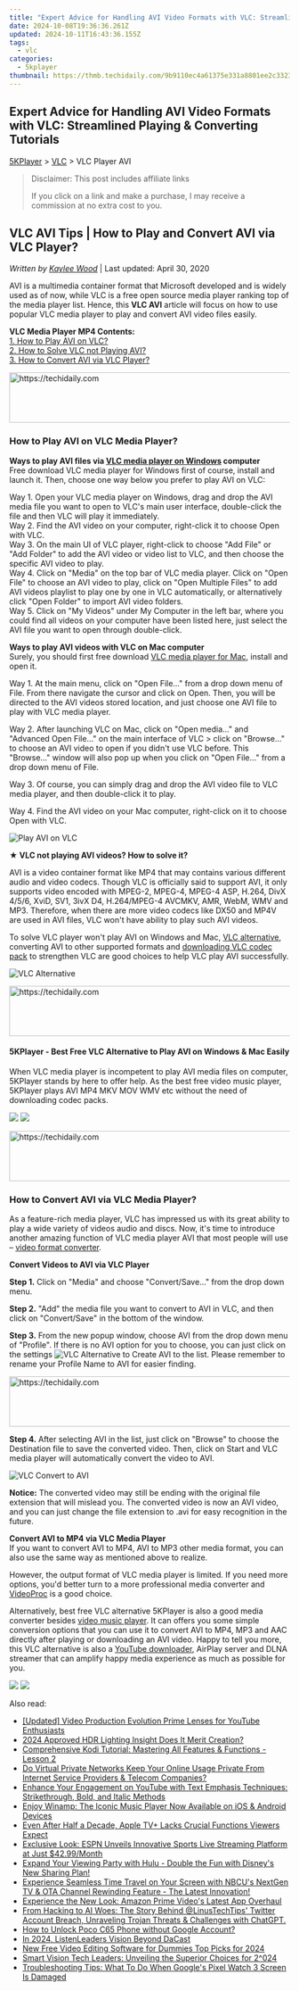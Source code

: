 ```yaml
---
title: "Expert Advice for Handling AVI Video Formats with VLC: Streamlined Playing & Converting Tutorials"
date: 2024-10-08T19:36:36.261Z
updated: 2024-10-11T16:43:36.155Z
tags:
  - vlc
categories:
  - 5kplayer
thumbnail: https://thmb.techidaily.com/9b9110ec4a61375e331a8801ee2c3323c1b29e5d640a76c9d9df4c625ff11a27.jpg
---
```


## Expert Advice for Handling AVI Video Formats with VLC: Streamlined Playing & Converting Tutorials

[5KPlayer](https://tools.techidaily.com/5kplayer/products/) \> [VLC](https://tools.techidaily.com/5kplayer/products/) \> VLC Player AVI

>  Disclaimer: This post includes affiliate links
>
>  If you click on a link and make a purchase, I may receive a commission at no extra cost to you.
>

## VLC AVI Tips | How to Play and Convert AVI via VLC Player?

 _Written by [Kaylee Wood](https://www.quora.com/profile/Amanda-Hu-21)_ | Last updated: April 30, 2020 

AVI is a multimedia container format that Microsoft developed and is widely used as of now, while VLC is a free open source media player ranking top of the media player list. Hence, this **VLC AVI** article will focus on how to use popular VLC media player to play and convert AVI video files easily.

**VLC Media Player MP4 Contents:**  
[1\. How to Play AVI on VLC?](https://tools.techidaily.com/5kplayer/products/)   
[2\. How to Solve VLC not Playing AVI?](https://tools.techidaily.com/5kplayer/products/)  
[3\. How to Convert AVI via VLC Player?](https://tools.techidaily.com/5kplayer/products/)

<!-- affiliate ads begin -->
<a href="https://aligracehair.sjv.io/c/5597632/1885947/19272" target="_top" id="1885947">
  <img src="//a.impactradius-go.com/display-ad/19272-1885947" border="0" alt="https://techidaily.com" width="728" height="90"/>
</a>
<img height="0" width="0" src="https://aligracehair.sjv.io/i/5597632/1885947/19272" style="position:absolute;visibility:hidden;" border="0" />
<!-- affiliate ads end -->

### How to Play AVI on VLC Media Player?

**Ways to play AVI files via [VLC media player on Windows](https://tools.techidaily.com/5kplayer/video-music-player/) computer**  
 Free download VLC media player for Windows first of course, install and launch it. Then, choose one way below you prefer to play AVI on VLC:

Way 1\. Open your VLC media player on Windows, drag and drop the AVI media file you want to open to VLC's main user interface, double-click the file and then VLC will play it immediately.  
 Way 2\. Find the AVI video on your computer, right-click it to choose Open with VLC.  
 Way 3\. On the main UI of VLC player, right-click to choose "Add File" or "Add Folder" to add the AVI video or video list to VLC, and then choose the specific AVI video to play.  
 Way 4\. Click on "Media" on the top bar of VLC media player. Click on "Open File" to choose an AVI video to play, click on "Open Multiple Files" to add AVI videos playlist to play one by one in VLC automatically, or alternatively click "Open Folder" to import AVI video folders.  
 Way 5\. Click on "My Videos" under My Computer in the left bar, where you could find all videos on your computer have been listed here, just select the AVI file you want to open through double-click.

**Ways to play AVI videos with VLC on Mac computer**  
 Surely, you should first free download [VLC media player for Mac](https://tools.techidaily.com/5kplayer/video-music-player/), install and open it.

Way 1\. At the main menu, click on "Open File…" from a drop down menu of File. From there navigate the cursor and click on Open. Then, you will be directed to the AVI videos stored location, and just choose one AVI file to play with VLC media player.

Way 2\. After launching VLC on Mac, click on "Open media…" and "Advanced Open File…" on the main interface of VLC > click on "Browse…" to choose an AVI video to open if you didn't use VLC before. This "Browse…" window will also pop up when you click on "Open File…" from a drop down menu of File.

Way 3\. Of course, you can simply drag and drop the AVI video file to VLC media player, and then double-click it to play.

Way 4\. Find the AVI video on your Mac computer, right-click on it to choose Open with VLC.

![Play AVI on VLC](https://www.5kplayer.com/vlc/img/play-avi-on-vlc.jpg) 

**★ VLC not playing AVI videos? How to solve it?**

AVI is a video container format like MP4 that may contains various different audio and video codecs. Though VLC is officially said to support AVI, it only supports video encoded with MPEG-2, MPEG-4, MPEG-4 ASP, H.264, DivX 4/5/6, XviD, SV1, 3ivX D4, H.264/MPEG-4 AVCMKV, AMR, WebM, WMV and MP3\. Therefore, when there are more video codecs like DX50 and MP4V are used in AVI files, VLC won't have ability to play such AVI videos.

To solve VLC player won't play AVI on Windows and Mac, [VLC alternative](https://tools.techidaily.com/5kplayer/video-music-player/), converting AVI to other supported formats and [downloading VLC codec pack](https://tools.techidaily.com/5kplayer/video-music-player/) to strengthen VLC are good choices to help VLC play AVI successfully.

![VLC Alternative](https://www.5kplayer.com/vlc/../video-music-player/img/5kplayer-icon-1202-1.png)

<!-- affiliate ads begin -->
<a href="https://appsumo.8odi.net/c/5597632/2137378/7443" target="_top" id="2137378">
  <img src="//a.impactradius-go.com/display-ad/7443-2137378" border="0" alt="https://techidaily.com" width="600" height="90"/>
</a>
<img height="0" width="0" src="https://appsumo.8odi.net/i/5597632/2137378/7443" style="position:absolute;visibility:hidden;" border="0" />
<!-- affiliate ads end -->

#### 5KPlayer - Best Free VLC Alternative to Play AVI on Windows & Mac Easily

When VLC media player is incompetent to play AVI media files on computer, 5KPlayer stands by here to offer help. As the best free video music player, 5KPlayer plays AVI MP4 MKV MOV WMV etc without the need of downloading codec packs.

[![](https://www.5kplayer.com/vlc/../button/freedownwhitewin.png)](https://tools.techidaily.com/5kplayer/products/) [![](https://www.5kplayer.com/vlc/../button/freedownbackmac.png)](https://tools.techidaily.com/5kplayer/products/) 

<!-- affiliate ads begin -->
<a href="https://ephamedtechinc.pxf.io/c/5597632/2137211/26400" target="_top" id="2137211">
  <img src="//a.impactradius-go.com/display-ad/26400-2137211" border="0" alt="https://techidaily.com" width="728" height="90"/>
</a>
<img height="0" width="0" src="https://ephamedtechinc.pxf.io/i/5597632/2137211/26400" style="position:absolute;visibility:hidden;" border="0" />
<!-- affiliate ads end -->

### How to Convert AVI via VLC Media Player?

As a feature-rich media player, VLC has impressed us with its great ability to play a wide variety of videos audio and discs. Now, it's time to introduce another amazing function of VLC media player AVI that most people will use – [video format converter](https://tools.techidaily.com/5kplayer/youtube-download/).

**Convert Videos to AVI via VLC Player**

**Step 1.** Click on "Media" and choose "Convert/Save…" from the drop down menu.

**Step 2.** "Add" the media file you want to convert to AVI in VLC, and then click on "Convert/Save" in the bottom of the window.

**Step 3.** From the new popup window, choose AVI from the drop down menu of "Profile". If there is no AVI option for you to choose, you can just click on the settings ![VLC Alternative](https://www.5kplayer.com/vlc/img/vlc-format-settings-icon.jpg) to Create AVI to the list. Please remember to rename your Profile Name to AVI for easier finding.

<!-- affiliate ads begin -->
<a href="https://imp.i357552.net/c/5597632/857865/11832" target="_top" id="857865">
  <img src="//a.impactradius-go.com/display-ad/11832-857865" border="0" alt="https://techidaily.com" width="728" height="90"/>
</a>
<img height="0" width="0" src="https://imp.i357552.net/i/5597632/857865/11832" style="position:absolute;visibility:hidden;" border="0" />
<!-- affiliate ads end -->

**Step 4.** After selecting AVI in the list, just click on "Browse" to choose the Destination file to save the converted video. Then, click on Start and VLC media player will automatically convert the video to AVI.

![VLC Convert to AVI](https://www.5kplayer.com/vlc/img/vlc-convert-to-avi.jpg) 

**Notice:** The converted video may still be ending with the original file extension that will mislead you. The converted video is now an AVI video, and you can just change the file extension to .avi for easy recognition in the future.

**Convert AVI to MP4 via VLC Media Player**  
 If you want to convert AVI to MP4, AVI to MP3 other media format, you can also use the same way as mentioned above to realize.

However, the output format of VLC media player is limited. If you need more options, you'd better turn to a more professional media converter and [VideoProc](https://www.videoproc.com/) is a good choice.

Alternatively, best free VLC alternative 5KPlayer is also a good media converter besides [video music player](https://tools.techidaily.com/5kplayer/video-music-player/). It can offers you some simple conversion options that you can use it to convert AVI to MP4, MP3 and AAC directly after playing or downloading an AVI video. Happy to tell you more, this VLC alternative is also a [YouTube downloader](https://tools.techidaily.com/5kplayer/youtube-download/), AirPlay server and DLNA streamer that can amplify happy media experience as much as possible for you.

[![](https://www.5kplayer.com/vlc/../button/freedownwhitewin.png)](https://tools.techidaily.com/5kplayer/products/) [![](https://www.5kplayer.com/vlc/../button/freedownbackmac.png)](https://tools.techidaily.com/5kplayer/products/)

<ins class="adsbygoogle"
     style="display:block"
     data-ad-format="autorelaxed"
     data-ad-client="ca-pub-7571918770474297"
     data-ad-slot="1223367746"></ins>

<ins class="adsbygoogle"
     style="display:block"
     data-ad-client="ca-pub-7571918770474297"
     data-ad-slot="8358498916"
     data-ad-format="auto"
     data-full-width-responsive="true"></ins>

<span class="atpl-alsoreadstyle">Also read:</span>
<div><ul>
<li><a href="https://youtube-tips.techidaily.com/ed-video-production-evolution-prime-lenses-for-youtube-enthusiasts/"><u>[Updated] Video Production Evolution Prime Lenses for YouTube Enthusiasts</u></a></li>
<li><a href="https://vp-tips.techidaily.com/2024-approved-hdr-lighting-insight-does-it-merit-creation/"><u>2024 Approved HDR Lighting Insight Does It Merit Creation?</u></a></li>
<li><a href="https://tech-haven.techidaily.com/comprehensive-kodi-tutorial-mastering-all-features-and-functions-lesson-2/"><u>Comprehensive Kodi Tutorial: Mastering All Features & Functions - Lesson 2</u></a></li>
<li><a href="https://media-tips.techidaily.com/do-virtual-private-networks-keep-your-online-usage-private-from-internet-service-providers-and-telecom-companies/"><u>Do Virtual Private Networks Keep Your Online Usage Private From Internet Service Providers & Telecom Companies?</u></a></li>
<li><a href="https://media-tips.techidaily.com/enhance-your-engagement-on-youtube-with-text-emphasis-techniques-strikethrough-bold-and-italic-methods/"><u>Enhance Your Engagement on YouTube with Text Emphasis Techniques: Strikethrough, Bold, and Italic Methods</u></a></li>
<li><a href="https://media-tips.techidaily.com/enjoy-winamp-the-iconic-music-player-now-available-on-ios-and-android-devices/"><u>Enjoy Winamp: The Iconic Music Player Now Available on iOS & Android Devices</u></a></li>
<li><a href="https://media-tips.techidaily.com/even-after-half-a-decade-apple-tvplus-lacks-crucial-functions-viewers-expect/"><u>Even After Half a Decade, Apple TV+ Lacks Crucial Functions Viewers Expect</u></a></li>
<li><a href="https://media-tips.techidaily.com/exclusive-look-espn-unveils-innovative-sports-live-streaming-platform-at-just-4299month/"><u>Exclusive Look: ESPN Unveils Innovative Sports Live Streaming Platform at Just $42.99/Month</u></a></li>
<li><a href="https://media-tips.techidaily.com/expand-your-viewing-party-with-hulu-double-the-fun-with-disneys-new-sharing-plan/"><u>Expand Your Viewing Party with Hulu - Double the Fun with Disney's New Sharing Plan!</u></a></li>
<li><a href="https://media-tips.techidaily.com/experience-seamless-time-travel-on-your-screen-with-nbcus-nextgen-tv-and-ota-channel-rewinding-feature-the-latest-innovation/"><u>Experience Seamless Time Travel on Your Screen with NBCU's NextGen TV & OTA Channel Rewinding Feature - The Latest Innovation!</u></a></li>
<li><a href="https://media-tips.techidaily.com/experience-the-new-look-amazon-prime-videos-latest-app-overhaul/"><u>Experience the New Look: Amazon Prime Video's Latest App Overhaul</u></a></li>
<li><a href="https://tech-hub.techidaily.com/1722148259398-from-hacking-to-ai-woes-the-story-behind-linustechtips-twitter-account-breach-unraveling-trojan-threats-and-challenges-with-chatgpt/"><u>From Hacking to AI Woes: The Story Behind @LinusTechTips' Twitter Account Breach, Unraveling Trojan Threats & Challenges with ChatGPT.</u></a></li>
<li><a href="https://easy-unlock-android.techidaily.com/how-to-unlock-poco-c65-phone-without-google-account-by-drfone-android/"><u>How to Unlock Poco C65 Phone without Google Account?</u></a></li>
<li><a href="https://article-tips.techidaily.com/in-2024-listenleaders-vision-beyond-dacast/"><u>In 2024, ListenLeaders Vision Beyond DaCast</u></a></li>
<li><a href="https://video-content-creator.techidaily.com/new-free-video-editing-software-for-dummies-top-picks-for-2024/"><u>New Free Video Editing Software for Dummies Top Picks for 2024</u></a></li>
<li><a href="https://technical-tips.techidaily.com/smart-vision-tech-leaders-unveiling-the-superior-choices-for-2024/"><u>Smart Vision Tech Leaders: Unveiling the Superior Choices for 2^024</u></a></li>
<li><a href="https://tech-haven.techidaily.com/troubleshooting-tips-what-to-do-when-googles-pixel-watch-3-screen-is-damaged/"><u>Troubleshooting Tips: What To Do When Google's Pixel Watch 3 Screen Is Damaged</u></a></li>
</ul></div>

